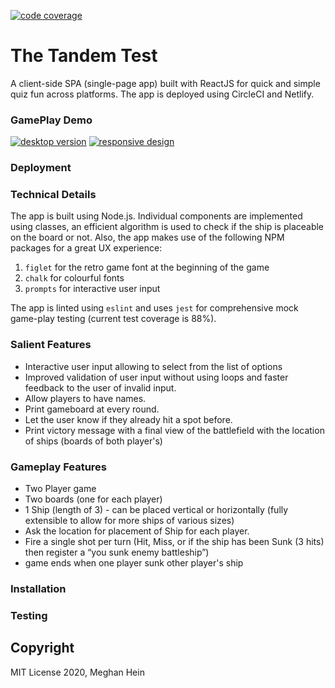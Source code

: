 [![code coverage](https://badgen.net/badge/coverage/95%83/green)](https://github.com/meghein/tandem-test)

# The Tandem Test

A client-side SPA (single-page app) built with ReactJS for quick and simple quiz fun across platforms. The app is deployed using CircleCI and Netlify.



### GamePlay Demo

[![desktop version](https://github.com/meghein/tandem-test/blob/master/docs/desktop.gif?raw=true)](https://github.com/meghein/tandem-test)
[![responsive design](https://github.com/meghein/tandem-test/blob/master/docs/responsive.gif?raw=true)](https://github.com/meghein/tandem-test)

### Deployment



### Technical Details

The app is built using Node.js. Individual components are implemented using classes, an efficient algorithm is used to check if the ship is placeable on the board or not. Also, the app makes use of the following NPM packages for a great UX experience:

1. `figlet` for the retro game font at the beginning of the game
2. `chalk` for colourful fonts
3. `prompts` for interactive user input

The app is linted using `eslint` and uses `jest` for comprehensive mock game-play testing (current test coverage is 88%).

### Salient Features

- Interactive user input allowing to select from the list of options
- Improved validation of user input without using loops and faster feedback to the user of invalid input.
- Allow players to have names.
- Print gameboard at every round.
- Let the user know if they already hit a spot before.
- Print victory message with a final view of the battlefield with the location of ships (boards of both player's)

### Gameplay Features

- Two Player game
- Two boards (one for each player)
- 1 Ship (length of 3) - can be placed vertical or horizontally (fully extensible to allow for more ships of various sizes)
- Ask the location for placement of Ship for each player.
- Fire a single shot per turn (Hit, Miss, or if the ship has been Sunk (3 hits) then register a “you sunk enemy battleship”)
- game ends when one player sunk other player's ship

### Installation



### Testing



## Copyright

MIT License 2020, Meghan Hein